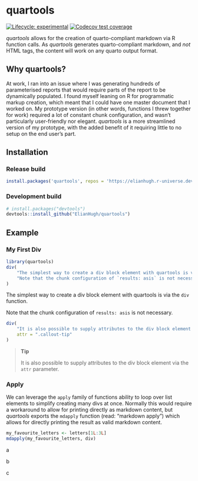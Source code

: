 
<!-- README.md is generated from README.Rmd. Please edit that file -->

# quartools

<!-- badges: start -->

[![Lifecycle:
experimental](https://img.shields.io/badge/lifecycle-experimental-orange.svg)](https://lifecycle.r-lib.org/articles/stages.html#experimental)
[![Codecov test
coverage](https://codecov.io/gh/ElianHugh/quartools/branch/main/graph/badge.svg)](https://app.codecov.io/gh/ElianHugh/quartools?branch=main)
<!-- badges: end -->

*quartools* allows for the creation of quarto-compliant markdown via R
function calls. As *quartools* generates quarto-compliant markdown, and
*not* HTML tags, the content will work on any quarto output format.

## Why quartools?

At work, I ran into an issue where I was generating hundreds of
parameterised reports that would require parts of the report to be
dynamically populated. I found myself leaning on R for programmatic
markup creation, which meant that I could have one master document that
I worked on. My prototype version (in other words, functions I threw
together for work) required a lot of constant chunk configuration, and
wasn’t particularly user-friendly nor elegant. *quartools* is a more
streamlined version of my prototype, with the added benefit of it
requiring little to no setup on the end user’s part.

## Installation

### Release build

``` r
install.packages('quartools', repos = 'https://elianhugh.r-universe.dev')
```

### Development build

``` r
# install.packages("devtools")
devtools::install_github("ElianHugh/quartools")
```

## Example

### My First Div

``` r
library(quartools)
div(
    "The simplest way to create a div block element with quartools is via the `div` function.",
    "Note that the chunk configuration of `results: asis` is not necessary."
)
```

<div>

The simplest way to create a div block element with quartools is via the
`div` function.

Note that the chunk configuration of `results: asis` is not necessary.

</div>

``` r
div(
    "It is also possible to supply attributes to the div block element via the `attr` parameter.",
    attr = ".callout-tip"
)
```

<div>

> **Tip**
>
> It is also possible to supply attributes to the div block element via
> the `attr` parameter.

</div>

### Apply

We can leverage the `apply` family of functions ability to loop over
list elements to simplify creating many divs at once. Normally this
would require a workaround to allow for printing directly as markdown
content, but *quartools* exports the `mdapply` function (read: “markdown
apply”) which allows for directly printing the result as valid markdown
content.

``` r
my_favourite_letters <- letters[1L:3L]
mdapply(my_favourite_letters, div)
```

<div>

a

</div>

<div>

b

</div>

<div>

c

</div>
